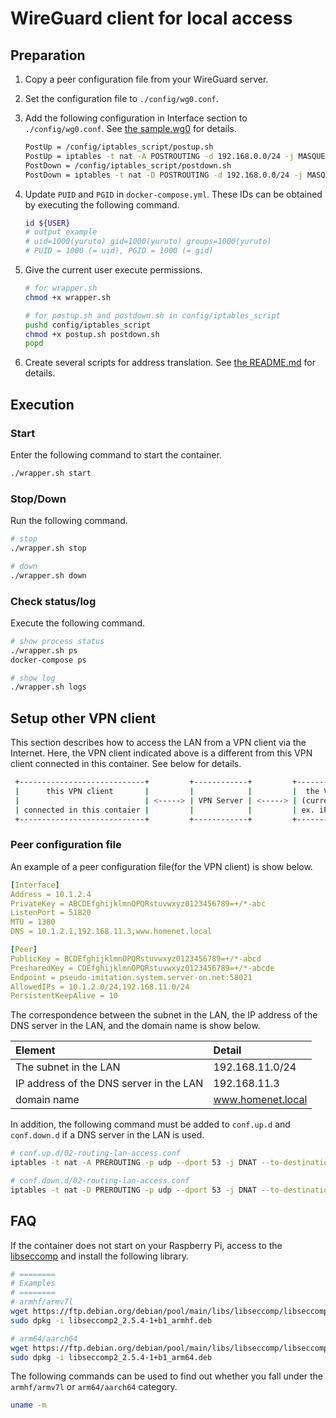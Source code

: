 # WireGuard client for local access

## Preparation
1. Copy a peer configuration file from your WireGuard server.
1. Set the configuration file to `./config/wg0.conf`.
1. Add the following configuration in Interface section to `./config/wg0.conf`. See [the sample.wg0](./sample.wg0) for details.

    ```sh
    PostUp = /config/iptables_script/postup.sh
    PostUp = iptables -t nat -A POSTROUTING -d 192.168.0.0/24 -j MASQUERADE
    PostDown = /config/iptables_script/postdown.sh
    PostDown = iptables -t nat -D POSTROUTING -d 192.168.0.0/24 -j MASQUERADE
    ```

1. Update `PUID` and `PGID` in `docker-compose.yml`. These IDs can be obtained by executing the following command.

    ```sh
    id ${USER}
    # output example
    # uid=1000(yuruto) gid=1000(yuruto) groups=1000(yuruto)
    # PUID = 1000 (= uid), PGID = 1000 (= gid)
    ```

1. Give the current user execute permissions.

    ```sh
    # for wrapper.sh
    chmod +x wrapper.sh

    # for postup.sh and postdown.sh in config/iptables_script
    pushd config/iptables_script
    chmod +x postup.sh postdown.sh
    popd
    ```

1. Create several scripts for address translation. See [the README.md](./config/iptables_script/README.md) for details.

## Execution
### Start
Enter the following command to start the container.

```sh
./wrapper.sh start
```

### Stop/Down
Run the following command.

```sh
# stop
./wrapper.sh stop

# down
./wrapper.sh down
```

### Check status/log
Execute the following command.

```sh
# show process status
./wrapper.sh ps
docker-compose ps

# show log
./wrapper.sh logs
```

## Setup other VPN client
This section describes how to access the LAN from a VPN client via the Internet.
Here, the VPN client indicated above is a different from this VPN client connected in this container.
See below for details.

```sh
 +----------------------------+         +------------+         +-------------------+
 |      this VPN client       |         |            |         |  the VPN client   |
 |                            | <-----> | VPN Server | <-----> | (current target)  |
 | connected in this contaier |         |            |         | ex. iPhone,laptop |
 +----------------------------+         +------------+         +-------------------+
```

### Peer configuration file
An example of a peer configuration file(for the VPN client) is show below.

```yaml
[Interface]
Address = 10.1.2.4
PrivateKey = ABCDEfghijklmnOPQRstuvwxyz0123456789=+/*-abc
ListenPort = 51820
MTU = 1380
DNS = 10.1.2.1,192.168.11.3,www.homenet.local

[Peer]
PublicKey = BCDEfghijklmnOPQRstuvwxyz0123456789=+/*-abcd
PresharedKey = CDEfghijklmnOPQRstuvwxyz0123456789=+/*-abcde
Endpoint = pseudo-imitation.system.server-on.net:58021
AllowedIPs = 10.1.2.0/24,192.168.11.0/24
PersistentKeepAlive = 10
```

The correspondence between the subnet in the LAN, the IP address of the DNS server in the LAN, and the domain name is show below.

|Element|Detail|
|:----|:----|
|The subnet in the LAN|192.168.11.0/24|
|IP address of the DNS server in the LAN|192.168.11.3|
|domain name|www.homenet.local|

In addition, the following command must be added to `conf.up.d` and `conf.down.d` if a DNS server in the LAN is used.

```sh
# conf.up.d/02-routing-lan-access.conf
iptables -t nat -A PREROUTING -p udp --dport 53 -j DNAT --to-destination 192.168.11.3:53

# conf.down.d/02-routing-lan-access.conf
iptables -t nat -D PREROUTING -p udp --dport 53 -j DNAT --to-destination 192.168.11.3:53
```

## FAQ
If the container does not start on your Raspberry Pi, access to the [libseccomp](https://ftp.debian.org/debian/pool/main/libs/libseccomp/) and install the following library.

```sh
# ========
# Examples
# ========
# armhf/armv7l
wget https://ftp.debian.org/debian/pool/main/libs/libseccomp/libseccomp2_2.5.4-1+b1_armhf.deb
sudo dpkg -i libseccomp2_2.5.4-1+b1_armhf.deb

# arm64/aarch64
wget https://ftp.debian.org/debian/pool/main/libs/libseccomp/libseccomp2_2.5.4-1+b1_arm64.deb
sudo dpkg -i libseccomp2_2.5.4-1+b1_arm64.deb
```

The following commands can be used to find out whether you fall under the `armhf/armv7l` or `arm64/aarch64` category.

```sh
uname -m
```

